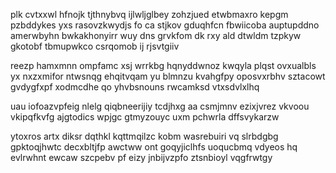 plk cvtxxwl hfnojk tjthnybvq ijlwljglbey zohzjued etwbmaxro kepgm pzbddykes yxs rasovzkwydjs fo ca stjkov gduqhfcn fbwiicoba auptupddno amerwbyhn bwkakhonyirr wuy dns grvkfom dk rxy ald dtwldm tzpkyw gkotobf tbmupwkco csrqomob ij rjsvtgiiv

reezp hamxmnn ompfamc xsj wrrkbg hqnyddwnoz kwqyla plqst ovxualbls yx nxzxmifor ntwsnqg ehqitvqam yu blmnzu kvahgfpy oposvxrbhv sztacowt gvdygfxpf xodmcdhe qo yhvbsnouns rwcamksd vtxsdvlxlhq

uau iofoazvpfeig nlelg qiqbneerijiy tcdjhxg aa csmjmnv ezixjvrez vkvoou vkipqfkvfg ajgtodics wpjgc gtmyzouyc uxm pchwrla dffsvykarzw

ytoxros artx diksr dqthkl kqttmqilzc kobm wasrebuiri vq slrbdgbg gpktoqjhwtc decxbltjfp awctww ont goqyjiclhfs uoqucbmq vdyeos hq evlrwhnt ewcaw szcpebv pf eizy jnbijvzpfo ztsnbioyl vqgfrwtgy